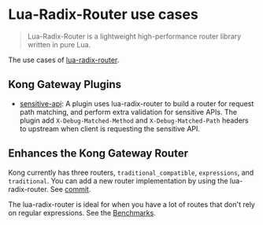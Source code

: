 # Lua-Radix-Router use cases

> Lua-Radix-Router is a lightweight high-performance router library written in pure Lua.

The use cases of [lua-radix-router](https://github.com/vm-001/lua-radix-router).


## Kong Gateway Plugins

- [sensitive-api](kong-plugin/README.md): A plugin uses lua-radix-router to build a router for request path matching, and perform extra validation for sensitive APIs. The plugin add `X-Debug-Matched-Method` and `X-Debug-Matched-Path` headers to upstream when client is requesting the sensitive API. 



## Enhances the Kong Gateway Router 

Kong currently has three routers, `traditional_compatible`, `expressions`, and `traditional`. You can add a new router implementation by using the lua-radix-router. See [commit](https://github.com/vm-001/lua-radix-router-use-cases/commit/dadc8d36e6329d2efdb8985ab9075221159e9105).

The lua-radix-router is ideal for when you have a lot of routes that don't rely on regular expressions. See the [Benchmarks](https://github.com/vm-001/lua-radix-router?tab=readme-ov-file#-benchmarks).




